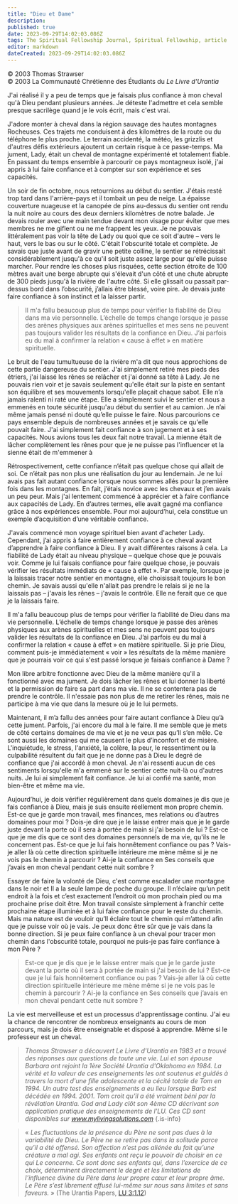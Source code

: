 ```yaml
---
title: "Dieu et Dame"
description: 
published: true
date: 2023-09-29T14:02:03.086Z
tags: The Spiritual Fellowship Journal, Spiritual Fellowship, article
editor: markdown
dateCreated: 2023-09-29T14:02:03.086Z
---
```


<p class="v-card v-sheet theme--light gray lighten-3 px-2">© 2003 Thomas Strawser<br>© 2003 La Communauté Chrétienne des Étudiants du <i>Le Livre d'Urantia</i></p>


J'ai réalisé il y a peu de temps que je faisais plus confiance à mon cheval qu'à Dieu pendant plusieurs années. Je déteste l'admettre et cela semble presque sacrilège quand je le vois écrit, mais c'est vrai.

J'adore monter à cheval dans la région sauvage des hautes montagnes Rocheuses. Ces trajets me conduisent à des kilomètres de la route ou du téléphone le plus proche. Le terrain accidenté, la météo, les grizzlis et d'autres défis extérieurs ajoutent un certain risque à ce passe-temps. Ma jument, Lady, était un cheval de montagne expérimenté et totalement fiable. En passant du temps ensemble à parcourir ce pays montagneux isolé, j'ai appris à lui faire confiance et à compter sur son expérience et ses capacités.

Un soir de fin octobre, nous retournions au début du sentier. J'étais resté trop tard dans l'arrière-pays et il tombait un peu de neige. La épaisse couverture nuageuse et la canopée de pins au-dessus du sentier ont rendu la nuit noire au cours des deux derniers kilomètres de notre balade. Je devais rouler avec une main tendue devant mon visage pour éviter que mes membres ne me giflent ou ne me frappent les yeux. Je ne pouvais littéralement pas voir la tête de Lady ou quoi que ce soit d'autre – vers le haut, vers le bas ou sur le côté. C'était l'obscurité totale et complète. Je savais que juste avant de gravir une petite colline, le sentier se rétrécissait considérablement jusqu'à ce qu'il soit juste assez large pour qu'elle puisse marcher. Pour rendre les choses plus risquées, cette section étroite de 100 mètres avait une berge abrupte qui s'élevait d'un côté et une chute abrupte de 300 pieds jusqu'à la rivière de l'autre côté. Si elle glissait ou passait par-dessus bord dans l’obscurité, j’allais être blessé, voire pire. Je devais juste faire confiance à son instinct et la laisser partir.

> Il m'a fallu beaucoup plus de temps pour vérifier la fiabilité de Dieu dans ma vie personnelle. L’échelle de temps change lorsque je passe des arènes physiques aux arènes spirituelles et mes sens ne peuvent pas toujours valider les résultats de la confiance en Dieu. J’ai parfois eu du mal à confirmer la relation « cause à effet » en matière spirituelle.

Le bruit de l'eau tumultueuse de la rivière m'a dit que nous approchions de cette partie dangereuse du sentier. J'ai simplement retiré mes pieds des étriers, j'ai laissé les rênes se relâcher et j'ai donné sa tête à Lady. Je ne pouvais rien voir et je savais seulement qu'elle était sur la piste en sentant son équilibre et ses mouvements lorsqu'elle plaçait chaque sabot. Elle n’a jamais ralenti ni raté une étape. Elle a simplement suivi le sentier et nous a emmenés en toute sécurité jusqu'au début du sentier et au camion. Je n’ai même jamais pensé ni douté qu’elle puisse le faire. Nous parcourions ce pays ensemble depuis de nombreuses années et je savais ce qu'elle pouvait faire. J'ai simplement fait confiance à son jugement et à ses capacités. Nous avions tous les deux fait notre travail. La mienne était de lâcher complètement les rênes pour que je ne puisse pas l'influencer et la sienne était de m'emmener à

Rétrospectivement, cette confiance n’était pas quelque chose qui allait de soi. Ce n’était pas non plus une réalisation du jour au lendemain. Je ne lui avais pas fait autant confiance lorsque nous sommes allés pour la première fois dans les montagnes. En fait, j’étais novice avec les chevaux et j’en avais un peu peur. Mais j'ai lentement commencé à apprécier et à faire confiance aux capacités de Lady. En d’autres termes, elle avait gagné ma confiance grâce à nos expériences ensemble. Pour moi aujourd’hui, cela constitue un exemple d’acquisition d’une véritable confiance.

J'avais commencé mon voyage spirituel bien avant d'acheter Lady. Cependant, j’ai appris à faire entièrement confiance à ce cheval avant d’apprendre à faire confiance à Dieu. Il y avait différentes raisons à cela. La fiabilité de Lady était au niveau physique – quelque chose que je pouvais voir. Comme je lui faisais confiance pour faire quelque chose, je pouvais vérifier les résultats immédiats de « cause à effet ». Par exemple, lorsque je la laissais tracer notre sentier en montagne, elle choisissait toujours le bon chemin. Je savais aussi qu'elle n'allait pas prendre le relais si je ne la laissais pas – j'avais les rênes – j'avais le contrôle. Elle ne ferait que ce que je la laissais faire.

Il m'a fallu beaucoup plus de temps pour vérifier la fiabilité de Dieu dans ma vie personnelle. L’échelle de temps change lorsque je passe des arènes physiques aux arènes spirituelles et mes sens ne peuvent pas toujours valider les résultats de la confiance en Dieu. J’ai parfois eu du mal à confirmer la relation « cause à effet » en matière spirituelle. Si je prie Dieu, comment puis-je immédiatement « voir » les résultats de la même manière que je pourrais voir ce qui s'est passé lorsque je faisais confiance à Dame ?

Mon libre arbitre fonctionne avec Dieu de la même manière qu'il a fonctionné avec ma jument. Je dois lâcher les rênes et lui donner la liberté et la permission de faire sa part dans ma vie. Il ne se contentera pas de prendre le contrôle. Il n'essaie pas non plus de me retirer les rênes, mais ne participe à ma vie que dans la mesure où je le lui permets.

Maintenant, il m’a fallu des années pour faire autant confiance à Dieu qu’à cette jument. Parfois, j'ai encore du mal à le faire. Il me semble que je mets de côté certains domaines de ma vie et je ne veux pas qu’Il s’en mêle. Ce sont aussi les domaines qui me causent le plus d’inconfort et de misère. L'inquiétude, le stress, l'anxiété, la colère, la peur, le ressentiment ou la culpabilité résultent du fait que je ne donne pas à Dieu le degré de confiance que j'ai accordé à mon cheval. Je n'ai ressenti aucun de ces sentiments lorsqu'elle m'a emmené sur le sentier cette nuit-là ou d'autres nuits. Je lui ai simplement fait confiance. Je lui ai confié ma santé, mon bien-être et même ma vie.

Aujourd’hui, je dois vérifier régulièrement dans quels domaines je dis que je fais confiance à Dieu, mais je suis ensuite réellement mon propre chemin. Est-ce que je garde mon travail, mes finances, mes relations ou d’autres domaines pour moi ? Dois-je dire que je le laisse entrer mais que je le garde juste devant la porte où il sera à portée de main si j'ai besoin de lui ? Est-ce que je me dis que ce sont des domaines personnels de ma vie, qu'ils ne le concernent pas. Est-ce que je lui fais honnêtement confiance ou pas ? Vais-je aller là où cette direction spirituelle intérieure me mène même si je ne vois pas le chemin à parcourir ? Ai-je la confiance en Ses conseils que j’avais en mon cheval pendant cette nuit sombre ?

Essayer de faire la volonté de Dieu, c'est comme escalader une montagne dans le noir et Il a la seule lampe de poche du groupe. Il n’éclaire qu’un petit endroit à la fois et c’est exactement l’endroit où mon prochain pied ou ma prochaine prise doit être. Mon travail consiste simplement à franchir cette prochaine étape illuminée et à lui faire confiance pour le reste du chemin. Mais ma nature est de vouloir qu’Il éclaire tout le chemin qui m’attend afin que je puisse voir où je vais. Je peux donc être sûr que je vais dans la bonne direction. Si je peux faire confiance à un cheval pour tracer mon chemin dans l'obscurité totale, pourquoi ne puis-je pas faire confiance à mon Père ?

> Est-ce que je dis que je le laisse entrer mais que je le garde juste devant la porte où il sera à portée de main si j'ai besoin de lui ? Est-ce que je lui fais honnêtement confiance ou pas ? Vais-je aller là où cette direction spirituelle intérieure me mène même si je ne vois pas le chemin à parcourir ? Ai-je la confiance en Ses conseils que j’avais en mon cheval pendant cette nuit sombre ?

La vie est merveilleuse et est un processus d'apprentissage continu. J'ai eu la chance de rencontrer de nombreux enseignants au cours de mon parcours, mais je dois être enseignable et disposé à apprendre. Même si le professeur est un cheval.

> _Thomas Strawser a découvert _Le Livre d'Urantia_ en 1983 et a trouvé des réponses aux questions de toute une vie. Lui et son épouse Barbara ont rejoint la 1ère Société Urantia d'Oklahoma en 1984. La vérité et la valeur de ces enseignements les ont soutenus et guidés à travers la mort d'une fille adolescente et la cécité totale de Tom en 1994. Un autre test des enseignements a eu lieu lorsque Barb est décédée en 1994. 2001. Tom croit qu'il a été vraiment béni par la révélation Urantia. God and Lady clôt son 4ème CD décrivant son application pratique des enseignements de l'LU. Ces CD sont disponibles sur www.mylivingsolutions.com_
{.is-info}

> « _Les fluctuations de la présence du Père ne sont pas dues à la variabilité de Dieu. Le Père ne se retire pas dans la solitude parce qu’il a été offensé. Son affection n’est pas aliénée du fait qu’une créature a mal agi. Ses enfants ont reçu le pouvoir de choisir en ce qui Le concerne. Ce sont donc ses enfants qui, dans l’exercice de ce choix, déterminent directement le degré et les limitations de l’influence divine du Père dans leur propre cœur et leur propre âme. Le Père s’est librement effusé lui-même sur nous sans limites et sans faveurs._ » (The Urantia Papers, [LU 3:1.12](/fr/The_Urantia_Book/3#p1_12))

